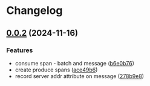# Changelog

## [0.0.2](https://github.com/odigos-io/instrumentation-kafkajs/compare/instrumentation-kafkajs-v0.0.1...instrumentation-kafkajs-v0.0.2) (2024-11-16)


### Features

* consume span - batch and message ([b6e0b76](https://github.com/odigos-io/instrumentation-kafkajs/commit/b6e0b766c1f7581facea0356f96b72a095f6f172))
* create produce spans ([ace49b6](https://github.com/odigos-io/instrumentation-kafkajs/commit/ace49b65f6a5dc47c434e4dd523fd212056ee56c))
* record server addr attribute on message ([278b9e8](https://github.com/odigos-io/instrumentation-kafkajs/commit/278b9e8eceaa078b5846b5d96d7adcdfe6c03ed6))
